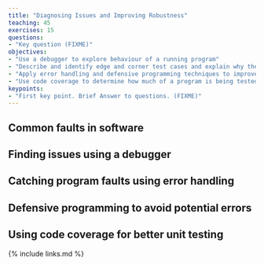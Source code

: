 ```yaml
---
title: "Diagnosing Issues and Improving Robustness"
teaching: 45
exercises: 15
questions:
- "Key question (FIXME)"
objectives:
- "Use a debugger to explore behaviour of a running program"
- "Describe and identify edge and corner test cases and explain why they are important"
- "Apply error handling and defensive programming techniques to improve robustness of a program"
- "Use code coverage to determine how much of a program is being tested by unit tests"
keypoints:
- "First key point. Brief Answer to questions. (FIXME)"
---
```


## Common faults in software


## Finding issues using a debugger


## Catching program faults using error handling


## Defensive programming to avoid potential errors


## Using code coverage for better unit testing


{% include links.md %}
